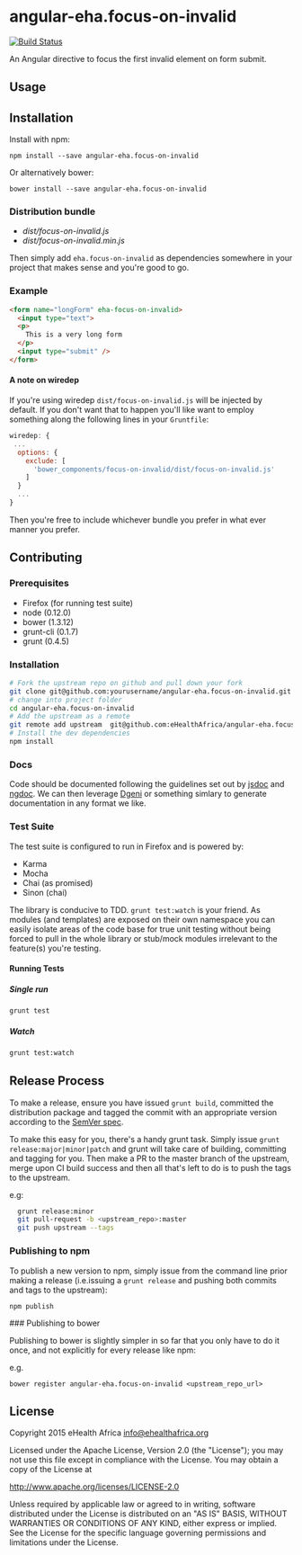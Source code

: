 # angular-eha.focus-on-invalid

[![Build Status](https://travis-ci.org/eHealthAfrica/angular-eha.focus-on-invalid.svg)](https://travis-ci.org/eHealthAfrica/angular-eha.focus-on-invalid)

An Angular directive to focus the first invalid element on form submit.

## Usage

## Installation

Install with npm:

    npm install --save angular-eha.focus-on-invalid

Or alternatively bower:

    bower install --save angular-eha.focus-on-invalid

### Distribution bundle

- *dist/focus-on-invalid.js*
- *dist/focus-on-invalid.min.js*


Then simply add `eha.focus-on-invalid` as dependencies somewhere in your project that makes sense and you're good to go.

### Example

```html
<form name="longForm" eha-focus-on-invalid>
  <input type="text">
  <p>
    This is a very long form
  </p>
  <input type="submit" />
</form>
```

#### A note on wiredep

If you're using wiredep `dist/focus-on-invalid.js` will be injected by default. If you don't want that to happen you'll like want to employ something along the following lines in your `Gruntfile`:

```javascript
wiredep: {
 ...
  options: {
    exclude: [
      'bower_components/focus-on-invalid/dist/focus-on-invalid.js'
    ]
  }
  ...
}
```

Then you're free to include whichever bundle you prefer in what ever manner you prefer.

## Contributing

### Prerequisites

- Firefox (for running test suite)
- node (0.12.0)
- bower (1.3.12)
- grunt-cli (0.1.7)
- grunt (0.4.5)


### Installation

```bash
# Fork the upstream repo on github and pull down your fork
git clone git@github.com:yourusername/angular-eha.focus-on-invalid.git
# change into project folder
cd angular-eha.focus-on-invalid
# Add the upstream as a remote
git remote add upstream  git@github.com:eHealthAfrica/angular-eha.focus-on-invalid.git
# Install the dev dependencies
npm install
```

### Docs

Code should be documented following the guidelines set out by [jsdoc](http://usejsdoc.org/) and [ngdoc](https://github.com/angular/angular.js/wiki/Writing-AngularJS-Documentation). We can then leverage [Dgeni](http://github.com/angular/dgeni) or something simlary to generate documentation in any format we like.

### Test Suite

The test suite is configured to run in Firefox and is powered by:

- Karma
- Mocha
- Chai (as promised)
- Sinon (chai)

The library is conducive to TDD.  `grunt test:watch` is your friend. As modules (and templates) are exposed on their own namespace you can easily isolate areas of the code base for true unit testing without being forced to pull in the whole library or stub/mock modules irrelevant to the feature(s) you're testing.

#### Running Tests

##### Single run

```bash
grunt test
```

##### Watch

```bash
grunt test:watch
```

## Release Process

To make a release, ensure you have issued `grunt build`, committed the distribution package and tagged the commit with an appropriate version according to the [SemVer spec](http://semver.org/).

To make this easy for you, there's a handy grunt task. Simply issue `grunt release:major|minor|patch` and grunt will take care of building, committing and tagging for you. Then make a PR to the master branch of the upstream, merge upon CI build success and then all that's left to do is to push the tags to the upstream.

e.g:

```bash
  grunt release:minor
  git pull-request -b <upstream_repo>:master
  git push upstream --tags
```

### Publishing to npm

To publish a new version to npm, simply issue from the command line prior making a release (i.e.issuing a `grunt release` and pushing both commits and tags to the upstream):

```
npm publish
```

### Publishing to bower

Publishing to bower is slightly simpler in so far that you only have to do it once, and not explicitly for every release like npm:

e.g.

```
bower register angular-eha.focus-on-invalid <upstream_repo_url>
```
## License

Copyright 2015 eHealth Africa <info@ehealthafrica.org>

Licensed under the Apache License, Version 2.0 (the "License"); you may not use this file except in compliance with the License.  You may obtain a copy of the License at

http://www.apache.org/licenses/LICENSE-2.0

Unless required by applicable law or agreed to in writing, software distributed under the License is distributed on an "AS IS" BASIS, WITHOUT WARRANTIES OR CONDITIONS OF ANY KIND, either express or implied.  See the License for the specific language governing permissions and limitations under the License.
